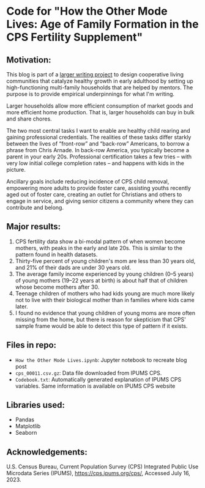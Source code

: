 # Code for "How the Other Mode Lives: Age of Family Formation in the CPS Fertility Supplement"

## Motivation: 
This blog is part of a [larger writing project](https://github.com/wyattclarke/half-baked-ideas-blog/blob/master/_posts/2022-07-22-commune-dreaming.md) to design cooperative living communities that catalyze healthy growth in early adulthood by setting up high-functioning multi-family households that are helped by mentors. The purpose is to provide empirical underpinnings for what I'm writing. 

Larger households allow more efficient consumption of market goods and more efficient home production. That is, larger households can buy in bulk and share chores.

The two most central tasks I want to enable are healthy child rearing and gaining professional credentials. The realities of these tasks differ starkly between the lives of “front-row” and “back-row” Americans, to borrow a phrase from Chris Arnade. In back-row America, you typically become a parent in your early 20s. Professional certification takes a few tries – with very low initial college completion rates – and happens with kids in the picture.

Ancillary goals include reducing incidence of CPS child removal, empowering more adults to provide foster care, assisting youths recently aged out of foster care, creating an outlet for Christians and others to engage in service, and giving senior citizens a community where they can contribute and belong.

## Major results: 
1. CPS fertility data show a bi-modal pattern of when women become mothers, with peaks in the early and late 20s. This is similar to the pattern found in health datasets.
2. Thirty-five percent of young children's mom are less than 30 years old, and 21% of their dads are under 30 years old.
3. The average family income experienced by young children (0–5 years) of young mothers (19–22 years at birth) is about half that of children whose become mothers after 30. 
4. Teenage children of mothers who had kids young are much more likely not to live with their biological mother than in families where kids came later. 
5. I found no evidence that young children of young moms are more often missing from the home, but there is reason for skepticism that CPS' sample frame would be able to detect this type of pattern if it exists.

## Files in repo:
- `How the Other Mode Lives.ipynb`: Jupyter notebook to recreate blog post
- `cps_00011.csv.gz`: Data file downloaded from IPUMS CPS. 
- `Codebook.txt`: Automatically generated explanation of IPUMS CPS variables. Same information is available on IPUMS CPS website

## Libraries used:
- Pandas
- Matplotlib
- Seaborn

## Acknowledgements:
U.S. Census Bureau, Current Population Survey (CPS) Integrated Public Use Microdata Series (IPUMS), https://cps.ipums.org/cps/, Accessed July 16, 2023.
